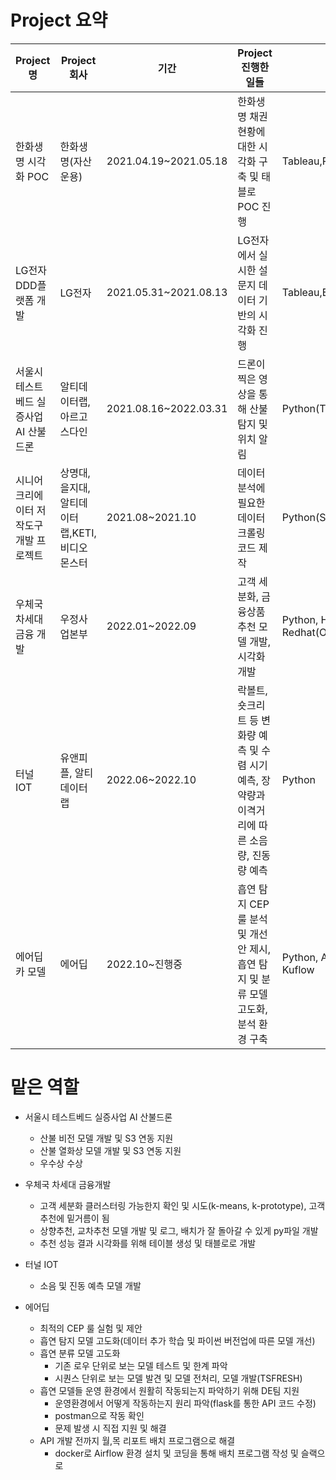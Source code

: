 # Project 요약

|Project명|Project 회사|기간|Project 진행한 일들|사용 프로그램|
|---------|------------|---|------------------|------------|
|한화생명 시각화 POC|한화생명(자산운용)|2021.04.19~2021.05.18|한화생명 채권 현황에 대한 시각화 구축 및 태블로 POC 진행|Tableau,PostgreSQL|
|LG전자 DDD플랫폼 개발|LG전자|2021.05.31~2021.08.13|LG전자에서 실시한 설문지 데이터 기반의 시각화 진행|Tableau,Excel,Python|
|서울시 테스트베드 실증사업 AI 산불드론|알티데이터랩,아르고스다인|2021.08.16~2022.03.31|드론이 찍은 영상을 통해 산불 탐지 및 위치 알림|Python(Tensorflow,Pytorch)|
|시니어 크리에이터 저작도구 개발 프로젝트|상명대,을지대,알티데이터랩,KETI,비디오몬스터|2021.08~2021.10|데이터 분석에 필요한 데이터 크롤링 코드 제작|Python(Selenium,Beautifulsoup)|
|우체국 차세대 금융 개발|우정사업본부|2022.01~2022.09|고객 세분화, 금융상품 추천 모델 개발, 시각화 개발|Python, Hive, Redhat(OpenShift), Tableau|
|터널 IOT|유앤피플, 알티데이터랩|2022.06~2022.10|락볼트, 숏크리트 등 변화량 예측 및 수렴 시기 예측, 장약량과 이격거리에 따른 소음량, 진동량 예측|Python|
|에어딥 카 모델|에어딥|2022.10~진행중|흡연 탐지 CEP룰 분석 및 개선안 제시, 흡연 탐지 및 분류 모델 고도화, 분석 환경 구축|Python, Airflow, MariaDB, Kuflow|

# 맡은 역할
- 서울시 테스트베드 실증사업 AI 산불드론
  - 산불 비전 모델 개발 및 S3 연동 지원
  - 산불 열화상 모델 개발 및 S3 연동 지원
  - 우수상 수상

- 우체국 차세대 금융개발
  - 고객 세분화 클러스터링 가능한지 확인 및 시도(k-means, k-prototype), 고객 추천에 밑거름이 됨
  - 상향추천, 교차추천 모델 개발 및 로그, 배치가 잘 돌아갈 수 있게 py파일 개발
  - 추천 성능 결과 시각화를 위해 테이블 생성 및 태블로로 개발

- 터널 IOT
  - 소음 및 진동 예측 모델 개발

- 에어딥
  - 최적의 CEP 룰 실험 및 제안
  - 흡연 탐지 모델 고도화(데이터 추가 학습 및 파이썬 버전업에 따른 모델 개선)
  - 흡연 분류 모델 고도화
    - 기존 로우 단위로 보는 모델 테스트 및 한계 파악
    - 시퀀스 단위로 보는 모델 발견 및 모델 전처리, 모델 개발(TSFRESH)
  - 흡연 모델들 운영 환경에서 원활히 작동되는지 파악하기 위해 DE팀 지원
    - 운영환경에서 어떻게 작동하는지 원리 파악(flask를 통한 API 코드 수정)
    - postman으로 작동 확인
    - 문제 발생 시 직접 지원 및 해결
  - API 개발 전까지 월,목 리포트 배치 프로그램으로 해결
    - docker로 Airflow 환경 설치 및 코딩을 통해 배치 프로그램 작성 및 슬랙으로 
